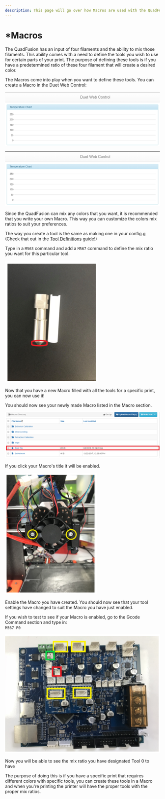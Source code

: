 ```yaml
---
description: This page will go over how Macros are used with the QuadFusion.
---
```


# \*Macros

The QuadFusion has an input of four filaments and the ability to mix those filaments. This ability comes with a need to define the tools you wish to use for certain parts of your print. The purpose of defining these tools is if you have a predetermined ratio of these four filament that will create a desired color. 

The Macros come into play when you want to define these tools. You can create a Macro in the Duet Web Control:  


![](../.gitbook/assets/image%20%289%29.png)

![](../.gitbook/assets/image%20%287%29.png)

Since the QuadFusion can mix any colors that you want, it is recommended that you write your own Macro. This way you can customize the colors mix ratios to suit your preferences. 

The way you create a tool is the same as making one in your config.g \(Check that out in the [Tool Definitions](tool-definitions.md) guide!\)

Type in a `M563` command and add a `M567` command to define the mix ratio you want for this particular tool.

![This example is of a Brick Tile ](../.gitbook/assets/image%20%2839%29.png)

Now that you have a new Macro filled with all the tools for a specific print, you can now use it! 

You should now see your newly made Macro listed in the Macro section. 

![](../.gitbook/assets/image%20%2844%29.png)

If you click your Macro's title it will be enabled.

![](../.gitbook/assets/image%20%2817%29.png)

Enable the Macro you have created. You should now see that your tool settings have changed to suit the Macro you have just enabled. 

If you wish to test to see if your Macro is enabled, go to the Gcode Command section and type in:  
`M567 P0`

![](../.gitbook/assets/image%20%2831%29.png)

Now you will be able to see the mix ratio you have designated Tool 0 to have

The purpose of doing this is if you have a specific print that requires different colors with specific tools, you can create these tools in a Macro and when you're printing the printer will have the proper tools with the proper mix ratios. 

